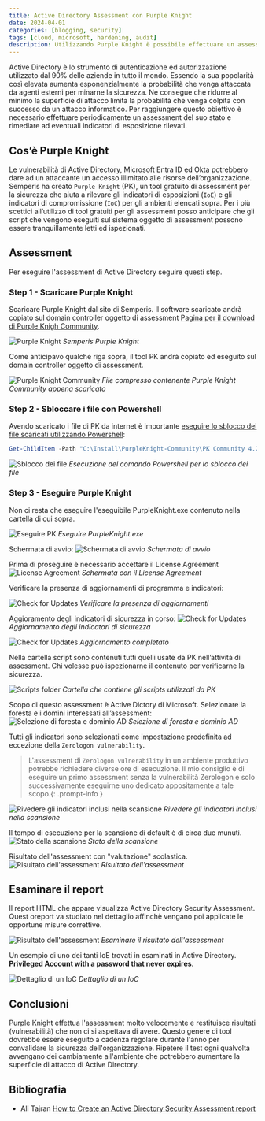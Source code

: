 ```yaml
---
title: Active Directory Assessment con Purple Knight
date: 2024-04-01
categories: [blogging, security]
tags: [cloud, microsoft, hardening, audit]
description: Utilizzando Purple Knight è possibile effettuare un assessment di sicurezza di Active Directory con lo scopo di ridurre gli indicatori di espostizione (IeE) e gli indicatori di compromissione (IoC) 
---
```


Active Directory è lo strumento di autenticazione ed autorizzazione utilizzato dal 90% delle aziende in tutto il mondo. Essendo la sua popolarità così elevata aumenta esponenzialmente la probabilità che venga attaccata da agenti esterni per minarne la sicurezza. Ne consegue che ridurre al minimo la superficie di attacco limita la probabilità che venga colpita con successo da un attacco informatico. Per raggiungere questo obiettivo è necessario effettuare periodicamente un assessment del suo stato e rimediare ad eventuali indicatori di esposizione rilevati.

## Cos’è Purple Knight
Le vulnerabilità di Active Directory, Microsoft Entra ID ed Okta potrebbero dare ad un attaccante un accesso illimitato alle risorse dell’organizzazione. 
Semperis ha creato `Purple Knight` (PK), un tool gratuito di assessment per la sicurezza che aiuta a rilevare gli indicatori di esposizioni (`IoE`) e gli indicatori di compromissione (`IoC`) per gli ambienti elencati sopra.
Per i più scettici all’utilizzo di tool gratuiti per gli assessment posso anticipare che gli script che vengono eseguiti sul sistema oggetto di assessment possono essere tranquillamente letti ed ispezionati.

## Assessment
Per eseguire l'assessment di Active Directory seguire questi step.

### Step 1 - Scaricare Purple Knight
Scaricare Purple Knight dal sito di Semperis. Il software scaricato andrà copiato sul domain controller oggetto di assessment [Pagina per il download di Purple Knigh Community](https://www.semperis.com/purple-knight/resources/).

![Purple Knight](/assets/2024-04-01/Immagine1.png)
_Semperis Purple Knight_

Come anticipavo qualche riga sopra, il tool PK andrà copiato ed eseguito sul domain controller oggetto di assessment.

![Purple Knight Community](/assets/2024-04-01/Immagine2.png)
_File compresso contenente Purple Knight Community appena scaricato_

### Step 2 - Sbloccare i file con Powershell
Avendo scaricato i file di PK da internet è importante [eseguire lo sblocco dei file scaricati utilizzando Powershell](https://learn.microsoft.com/en-us/powershell/module/microsoft.powershell.utility/unblock-file?view=powershell-7.4):

```powershell
Get-ChildItem -Path "C:\Install\PurpleKnight-Community\PK Community 4.2" -Recurse | Unblock-File
```

![Sblocco dei file](/assets/2024-04-01/Immagine3.png)
_Esecuzione del comando Powershell per lo sblocco dei file_

### Step 3 - Eseguire Purple Knight

Non ci resta che eseguire l'eseguibile PurpleKnight.exe contenuto nella cartella di cui sopra.

![Eseguire PK](/assets/2024-04-01/Immagine4.png)
_Eseguire PurpleKnight.exe_

Schermata di avvio:
![Schermata di avvio](/assets/2024-04-01/Immagine5.png)
_Schermata di avvio_

Prima di proseguire è necessario accettare il License Agreement
![License Agreement](/assets/2024-04-01/Immagine6.png)
_Schermata con il License Agreement_

Verificare la presenza di aggiornamenti di programma e indicatori:

![Check for Updates](/assets/2024-04-01/Immagine7.png)
_Verificare la presenza di aggiornamenti_

Aggioramento degli indicatori di sicurezza in corso:
![Check for Updates](/assets/2024-04-01/Immagine8.png)
_Aggiornamento degli indicatori di sicurezza_

![Check for Updates](/assets/2024-04-01/Immagine9.png)
_Aggiornamento completato_

Nella cartella script sono contenuti tutti quelli usate da PK nell’attività di assessment. Chi volesse può ispezionarne il contenuto per verificarne la sicurezza.

![Scripts folder](/assets/2024-04-01/Immagine10.png)
_Cartella che contiene gli scripts utilizzati da PK_

Scopo di questo assessment è Active Dictory di Microsoft. Selezionare la foresta e i domini interessati all’assessment:
![Selezione di foresta e dominio AD](/assets/2024-04-01/Immagine11.png)
_Selezione di foresta e dominio AD_

Tutti gli indicatori sono selezionati come impostazione predefinita ad eccezione della `Zerologon vulnerability`. 
> L'assessment di `Zerologon vulnerability` in un ambiente produttivo potrebbe richiedere diverse ore di esecuzione. Il mio consiglio è di eseguire un primo assessment senza la vulnerabilità Zerologon e solo successivamente eseguirne uno dedicato appositamente a tale scopo.{: .prompt-info }

![Rivedere gli indicatori inclusi nella scansione](/assets/2024-04-01/Immagine12.png)
_Rivedere gli indicatori inclusi nella scansione_

Il tempo di esecuzione per la scansione di default è di circa due munuti.
![Stato della scansione](/assets/2024-04-01/Immagine13.png)
_Stato della scansione_

Risultato dell'assessment con "valutazione" scolastica.
![Risultato dell'assessment](/assets/2024-04-01/Immagine14.png)
_Risultato dell'assessment_

## Esaminare il report
Il report HTML che appare visualizza Active Directory Security Assessment. Quest oreport va studiato nel dettaglio affinchè vengano poi applicate le opportune misure correttive.

![Risultato dell'assessment](/assets/2024-04-01/Immagine15.png)
_Esaminare il risultato dell'assessment_

Un esempio di uno dei tanti IoE trovati in esaminati in Active Directory. <strong>Privileged Account with a password that never expires</strong>.

![Dettaglio di un IoC](/assets/2024-04-01/Immagine16.png)
_Dettaglio di un IoC_

## Conclusioni
Purple Knight effettua l'assessment molto velocemente e restituisce risultati (vulnerabilità) che non ci si aspettava di avere. Questo genere di tool dovrebbe essere eseguito a cadenza regolare durante l'anno per convalidare la sicurezza dell'organizzazione. Ripetere il test ogni qualvolta avvengano dei cambiamente all'ambiente che potrebbero aumentare la superficie di attacco di Active Directory.

## Bibliografia
- Ali Tajran [How to Create an Active Directory Security Assessment report](https://www.alitajran.com/active-directory-security-assessment/)



